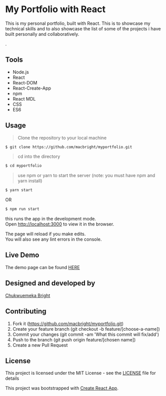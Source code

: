# My Portfolio with React 

This is my personal portfolio, built with React. This is to showcase my technical skills and to also showcase the list of some of the projects i have built personally and collaboratively. 

.

## Tools

- Node.js
- React
- React-DOM
- React-Create-App
- npm
- React MDL
- CSS
- ES6

## Usage

> Clone the repository to your local machine

```sh
$ git clone https://github.com/macbright/myportfolio.git
```

> cd into the directory

```sh
$ cd myportfolio
```

> use npm or yarn to start the server (note: you must have npm and yarn install)

```sh
$ yarn start
```
OR

```sh
$ npm run start
```
this runs the app in the development mode.<br />
Open [http://localhost:3000](http://localhost:3000) to view it in the browser.

The page will reload if you make edits.<br />
You will also see any lint errors in the console.


## Live Demo

The demo page can be found [HERE](https://happy-brahmagupta-f46e1b.netlify.com/)

## Designed and developed by

[Chukwuemeka Bright](https://github.com/macbright)

## Contributing

1. Fork it (https://github.com/macbright/myportfolio.git)
2. Create your feature branch (git checkout -b feature/[choose-a-name])
3. Commit your changes (git commit -am 'What this commit will fix/add')
4. Push to the branch (git push origin feature/[chosen name])
5. Create a new Pull Request

## License

This project is licensed under the MIT License - see the [LICENSE](./LICENSE.md) file for details


This project was bootstrapped with [Create React App](https://github.com/facebook/create-react-app).





